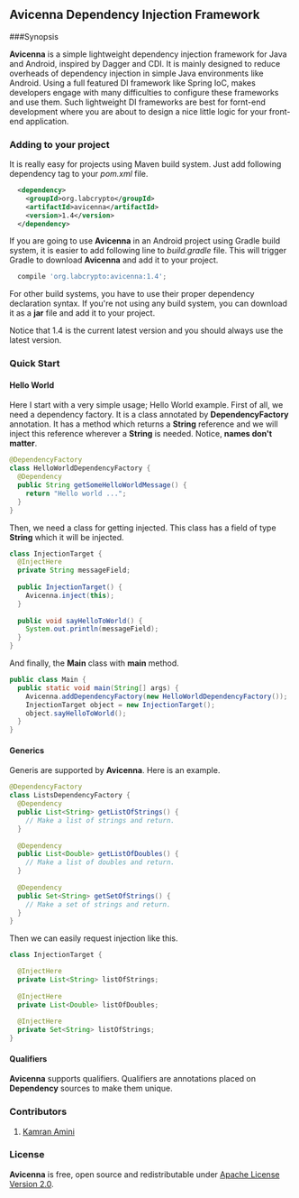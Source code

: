 ## Avicenna Dependency Injection Framework

###Synopsis

**Avicenna** is a simple lightweight dependency injection framework for Java and Android, inspired by Dagger and CDI. It is mainly designed to reduce overheads of dependency injection in simple Java environments like Android. Using a full featured DI framework like Spring IoC, makes developers engage with many difficulties to configure these frameworks and use them. Such lightweight DI frameworks are best for fornt-end development where you are about to design a nice little logic for your front-end application.

### Adding to your project

It is really easy for projects using Maven build system. Just add following dependency tag to your *pom.xml* file.

```xml
  <dependency>
    <groupId>org.labcrypto</groupId>
    <artifactId>avicenna</artifactId>
    <version>1.4</version>
  </dependency>
```
If you are going to use **Avicenna** in an Android project using Gradle build system, it is easier to add following line to *build.gradle* file. This will trigger Gradle to download **Avicenna** and add it to your project.

```groovy
  compile 'org.labcrypto:avicenna:1.4';
```

For other build systems, you have to use their proper dependency declaration syntax. If you're not using any build system, you can download it as a **jar** file and add it to your project.

Notice that 1.4 is the current latest version and you should always use the latest version.

### Quick Start

#### Hello World

Here I start with a very simple usage; Hello World example. First of all, we need a dependency factory. It is a class annotated by **DependencyFactory** annotation. It has a method which returns a **String** reference and we will inject this reference wherever a **String** is needed. Notice, **names don't matter**.

```Java
@DependencyFactory
class HelloWorldDependencyFactory {
  @Dependency
  public String getSomeHelloWorldMessage() {
    return "Hello world ...";
  }
}
```

Then, we need a class for getting injected. This class has a field of type **String** which it will be injected.

```Java
class InjectionTarget {
  @InjectHere
  private String messageField;
  
  public InjectionTarget() {
    Avicenna.inject(this);
  }
  
  public void sayHelloToWorld() {
    System.out.println(messageField);
  }
}
```

And finally, the **Main** class with **main** method.

```Java
public class Main {
  public static void main(String[] args) {
    Avicenna.addDependencyFactory(new HelloWorldDependencyFactory());
    InjectionTarget object = new InjectionTarget();
    object.sayHelloToWorld();
  }
}
```

#### Generics

Generis are supported by **Avicenna**. Here is an example.

```Java
@DependencyFactory
class ListsDependencyFactory {
  @Dependency
  public List<String> getListOfStrings() {
    // Make a list of strings and return.
  }
  
  @Dependency
  public List<Double> getListOfDoubles() {
    // Make a list of doubles and return.
  }
  
  @Dependency
  public Set<String> getSetOfStrings() {
    // Make a set of strings and return.
  }
}
```
Then we can easily request injection like this.

```Java
class InjectionTarget {

  @InjectHere
  private List<String> listOfStrings;
  
  @InjectHere
  private List<Double> listOfDoubles;
  
  @InjectHere
  private Set<String> listOfStrings;
}
```
#### Qualifiers

**Avicenna** supports qualifiers. Qualifiers are annotations placed on **Dependency** sources to make them unique.

### Contributors
1. [Kamran Amini](https://github.com/kamcpp)

### License

**Avicenna** is free, open source and redistributable under [Apache License Version 2.0](http://www.apache.org/licenses/LICENSE-2.0).
